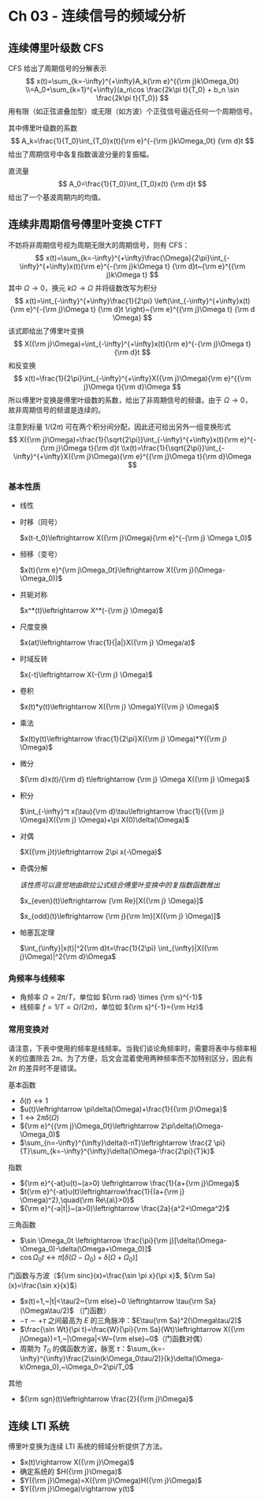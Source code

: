 # Ch 03 - 连续信号的频域分析

## 连续傅里叶级数 CFS

CFS 给出了周期信号的分解表示
$$
x(t)=\sum_{k=-\infty}^{+\infty}A_k{\rm e}^{{\rm j}k\Omega_0t}
\\=A_0+\sum_{k=1}^{+\infty}(a_n\cos \frac{2k\pi t}{T_0} + b_n \sin \frac{2k\pi t}{T_0})
$$
用有限（如正弦波叠加型）或无限（如方波）个正弦信号逼近任何一个周期信号。

其中傅里叶级数的系数
$$
A_k=\frac{1}{T_0}\int_{T_0}x(t){\rm e}^{-{\rm j}k\Omega_0t} {\rm d}t
$$
给出了周期信号中各复指数谐波分量的复振幅。

直流量
$$
A_0=\frac{1}{T_0}\int_{T_0}x(t) {\rm d}t
$$
给出了一个基波周期内的均值。

## 连续非周期信号傅里叶变换 CTFT

不妨将非周期信号视为周期无限大的周期信号，则有 CFS：
$$
x(t)=\sum_{k=-\infty}^{+\infty}\frac{\Omega}{2\pi}\int_{-\infty}^{+\infty}x(t){\rm e}^{-{\rm j}k\Omega t} {\rm d}t~{\rm e}^{{\rm j}k\Omega t}
$$
其中 $\Omega\rightarrow0$，换元 $k\Omega\rightarrow\Omega$ 并将级数改写为积分
$$
x(t)=\int_{-\infty}^{+\infty}\frac{1}{2\pi} \left(\int_{-\infty}^{+\infty}x(t){\rm e}^{-{\rm j}\Omega t}  {\rm d}t \right)~{\rm e}^{{\rm j}\Omega t} {\rm d \Omega}
$$
该式即给出了傅里叶变换
$$
X({\rm j}\Omega)=\int_{-\infty}^{+\infty}x(t){\rm e}^{-{\rm j}\Omega t}{\rm d}t
$$
和反变换
$$
x(t)=\frac{1}{2\pi}\int_{-\infty}^{+\infty}X({\rm j}\Omega){\rm e}^{{\rm j}\Omega t}{\rm d}\Omega
$$
所以傅里叶变换是傅里叶级数的系数，给出了非周期信号的频谱。由于 $\Omega\rightarrow0$，故非周期信号的频谱是连续的。

注意到标量 $1/(2\pi)$ 可在两个积分间分配，因此还可给出另外一组变换形式
$$
X({\rm j}\Omega)=\frac{1}{\sqrt{2\pi}}\int_{-\infty}^{+\infty}x(t){\rm e}^{-{\rm j}\Omega t}{\rm d}t
\\x(t)=\frac{1}{\sqrt{2\pi}}\int_{-\infty}^{+\infty}X({\rm j}\Omega){\rm e}^{{\rm j}\Omega t}{\rm d}\Omega
$$

### 基本性质

- 线性

- 时移（同号）

  $x(t-t_0)\leftrightarrow X({\rm j}\Omega){\rm e}^{-{\rm j} \Omega t_0}$

- 频移（变号）

  $x(t){\rm e}^{\rm j\Omega_0t}\leftrightarrow X({\rm j}(\Omega-\Omega_0))$

- 共轭对称

  $x^*(t)\leftrightarrow X^*(-{\rm j} \Omega)$

- 尺度变换

  $x(at)\leftrightarrow \frac{1}{|a|}X({\rm j} \Omega/a)$

- 时域反转

  $x(-t)\leftrightarrow X(-{\rm j} \Omega)$

- 卷积

  $x(t)*y(t)\leftrightarrow X({\rm j} \Omega)Y({\rm j} \Omega)$

- 乘法

  $x(t)y(t)\leftrightarrow \frac{1}{2\pi}X({\rm j} \Omega)*Y({\rm j} \Omega)$

- 微分

  ${\rm d}x(t)/{\rm d} t\leftrightarrow {\rm j} \Omega X({\rm j} \Omega)$

- 积分

  $\int_{-\infty}^t x(\tau){\rm d}\tau\leftrightarrow \frac{1}{{\rm j} \Omega}X({\rm j} \Omega)+\pi X(0)\delta(\Omega)$

- 对偶

  $X({\rm j}t)\leftrightarrow 2\pi x(-\Omega)$

- 奇偶分解

  *该性质可以直觉地由欧拉公式结合傅里叶变换中的复指数函数推出*

  $x_{even}(t)\leftrightarrow {\rm Re}[X({\rm j} \Omega)]$

  $x_{odd}(t)\leftrightarrow {\rm j}{\rm Im}[X({\rm j} \Omega)]$

- 帕塞瓦定理

  $\int_{\infty}|x(t)|^2{\rm d}t=\frac{1}{2\pi} \int_{\infty}|X({\rm j}\Omega)|^2{\rm d}\Omega$

### 角频率与线频率

- 角频率 $\Omega={2\pi}/{T}$，单位如 ${\rm rad} \times {\rm s}^{-1}$
- 线频率 $f=1/T=\Omega/(2\pi)$，单位如 ${\rm s}^{-1}={\rm Hz}$

### 常用变换对

请注意，下表中使用的频率是线频率。当我们谈论角频率时，需要将表中与频率相关的位置除去 $2\pi$。为了方便，后文会混着使用两种频率而不加特别区分，因此有 $2\pi$ 的差异时不是错误。

基本函数

- $\delta(t) \leftrightarrow 1$
- $u(t)\leftrightarrow \pi\delta(\Omega)+\frac{1}{{\rm j}\Omega}$
- $1\leftrightarrow 2\pi\delta(\Omega)$
- ${\rm e}^{{\rm j}\Omega_0t}\leftrightarrow 2\pi\delta(\Omega-\Omega_0)$
- $\sum_{n=-\infty}^{\infty}\delta(t-nT)\leftrightarrow \frac{2 \pi}{T}\sum_{k=-\infty}^{\infty}\delta(\Omega-\frac{2\pi}{T}k)$

指数

- ${\rm e}^{-at}u(t)~(a>0) \leftrightarrow \frac{1}{a+{\rm j}\Omega}$
- $t{\rm e}^{-at}u(t)\leftrightarrow\frac{1}{(a+{\rm j} \Omega)^2},\quad{\rm Re\{a\}>0}$
- ${\rm e}^{-a|t|}~(a>0)\leftrightarrow \frac{2a}{a^2+\Omega^2}$

三角函数

- $\sin \Omega_0t \leftrightarrow \frac{\pi}{\rm j}[\delta(\Omega-\Omega_0)-\delta(\Omega+\Omega_0)]$
- $\cos \Omega_0t \leftrightarrow \pi[\delta(\Omega-\Omega_0)+\delta(\Omega+\Omega_0)]$

门函数与方波（${\rm sinc}(x)=\frac{\sin \pi x}{\pi x}$, ${\rm Sa}(x)=\frac{\sin x}{x}$）

- $x(t)=1,~|t|<\tau/2~{\rm else}~0 \leftrightarrow \tau{\rm Sa} (\Omega\tau/2)$ （门函数）
- $-\tau\sim+\tau$ 之间最高为 $E$ 的三角脉冲：$E\tau{\rm Sa}^2(\Omega\tau/2)$
- $\frac{\sin Wt}{\pi t}=\frac{W}{\pi}{\rm Sa}(Wt)\leftrightarrow X({\rm j\Omega})=1,~|\Omega|<W~{\rm else}~0$（门函数对偶）
- 周期为 $T_0$ 的偶函数方波，脉宽 $\tau$：$\sum_{k=-\infty}^{\infty}\frac{2\sin(k\Omega_0\tau/2)}{k}\delta(\Omega-k\Omega_0),~\Omega_0=2\pi/T_0$

其他

- ${\rm sgn}(t)\leftrightarrow \frac{2}{{\rm j}\Omega}$

## 连续 LTI 系统

傅里叶变换为连续 LTI 系统的频域分析提供了方法。

- $x(t)\rightarrow X({\rm j}\Omega)$
- 确定系统的 $H({\rm j}\Omega)$
- $Y({\rm j}\Omega)=X({\rm j}\Omega)H({\rm j}\Omega)$
- $Y({\rm j}\Omega)\rightarrow y(t)$
